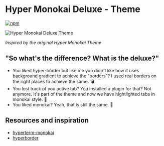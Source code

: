 # Hyper Monokai Deluxe - Theme
[![npm](https://img.shields.io/npm/dm/hyper-monokai-deluxe.svg?label=DL&style=flat-square)]()

![Hyper Monokai Deluxe Theme](https://raw.githubusercontent.com/hummal/hyper-monokai-deluxe/master/example.png)

*Inspired by the original Hyper Monokai Theme*

## "So what's the difference? What is the deluxe?"
* You liked hyper-border but like me you didn't like how it uses background gradient to achieve the "borders"? 
I used real borders on the right places to achieve the same. :bomb: 
* You lost track of you active tab? You installed a plugin for that? Not anymore. It's part of the theme and now we have
hightlighted tabs in monokai style. :gem:
* You liked monokai? Yeah, that is still the same. :couple_with_heart:

## Resources and inspiration
* [hyperterm-monokai](https://github.com/arkhamdev/hyperterm-monokai)
* [hyperborder](https://github.com/webmatze/hyperborder)
